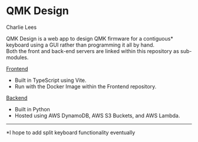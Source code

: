# QMK Design

Charlie Lees

QMK Design is a web app to design QMK firmware for a contiguous* keyboard using a GUI rather than programming it all by hand.\
Both the front and back-end servers are linked within this repository as sub-modules.

<ins>Frontend</ins>
* Built in TypeScript using Vite.
* Run with the Docker Image within the Frontend repository.

<ins>Backend</ins>
* Built in Python
* Hosted using AWS DynamoDB, AWS S3 Buckets, and AWS Lambda.




------
\*I hope to add split keyboard functionality eventually

